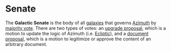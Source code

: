 # Senate

The **Galactic Senate** is the body of all [galaxies](glossary/galaxy) that governs [Azimuth](glossary/azimuth) by [majority vote](glossary/voting). There are two types of votes: an [upgrade proposal](glossary/upgrade), which is a motion to update the logic of Azimuth (i.e. [Ecliptic](glossary/ecliptic)), and a [document proposal](glossary/docvote), which is a motion to legitimize or approve the content of an arbitrary document.
